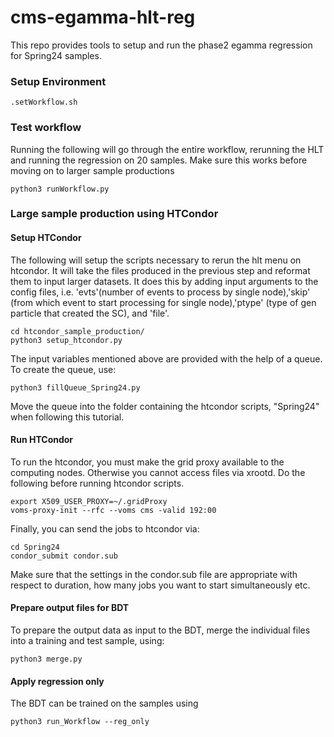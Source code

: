 # cms-egamma-hlt-reg

This repo provides tools to setup and run the phase2 egamma regression for Spring24 samples.

### Setup Environment

```
.setWorkflow.sh
```

### Test workflow

Running the following will go through the entire workflow, rerunning the HLT and running the regression on 20 samples. Make sure this works before moving on to larger sample productions

```
python3 runWorkflow.py
```

### Large sample production using HTCondor

#### Setup HTCondor

The following will setup the scripts necessary to rerun the hlt menu on htcondor. It will take the files produced in the previous step and reformat them to input larger datasets. It does this by adding input arguments to the config files, i.e. 'evts'(number of events to process by single node),'skip' (from which event to start processing for single node),'ptype' (type of gen particle that created the SC), and 'file'. 

```
cd htcondor_sample_production/
python3 setup_htcondor.py
```

The input variables mentioned above are provided with the help of a queue. To create the queue, use:

```
python3 fillQueue_Spring24.py
```
Move the queue into the folder containing the htcondor scripts, "Spring24" when following this tutorial.

#### Run HTCondor

To run the htcondor, you must make the grid proxy available to the computing nodes. Otherwise you cannot access files via xrootd. Do the following before running htcondor scripts.

```
export X509_USER_PROXY=~/.gridProxy
voms-proxy-init --rfc --voms cms -valid 192:00
```

Finally, you can send the jobs to htcondor via:

```
cd Spring24
condor_submit condor.sub
```

Make sure that the settings in the condor.sub file are appropriate with respect to duration, how many jobs you want to start simultaneously etc.

#### Prepare output files for BDT

To prepare the output data as input to the BDT, merge the individual files into a training and test sample, using:

```
python3 merge.py
```

#### Apply regression only

The BDT can be trained on the samples using

```
python3 run_Workflow --reg_only
``` 
